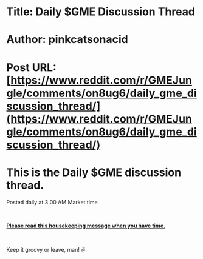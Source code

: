 # Title: Daily $GME Discussion Thread
# Author: pinkcatsonacid
# Post URL: [https://www.reddit.com/r/GMEJungle/comments/on8ug6/daily_gme_discussion_thread/](https://www.reddit.com/r/GMEJungle/comments/on8ug6/daily_gme_discussion_thread/)


# This is the Daily $GME discussion thread.

Posted daily at 3:00 AM Market time

&#x200B;

[**Please read this housekeeping message when you have time.**](https://www.reddit.com/r/GMEJungle/comments/omucfa/knock_knock_housekeeping/?utm_source=share&utm_medium=web2x&context=3)

&#x200B;

Keep it groovy or leave, man! ✌